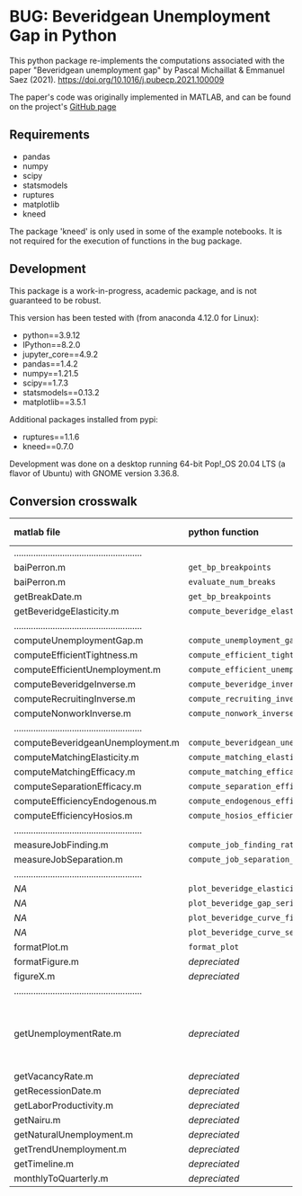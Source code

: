 # BUG: Beveridgean Unemployment Gap in Python

This python package re-implements the computations associated with the paper "Beveridgean unemployment gap"
by Pascal Michaillat & Emmanuel Saez (2021). https://doi.org/10.1016/j.pubecp.2021.100009

The paper's code was originally implemented in MATLAB, and can be found on the project's 
[GitHub page](https://github.com/pascalmichaillat/unemployment-gap)

## Requirements

  * pandas
  * numpy
  * scipy
  * statsmodels
  * ruptures
  * matplotlib
  * kneed

The package 'kneed' is only used in some of the example notebooks. It is not required for the execution of functions 
in the bug package.   
  
## Development

This package is a work-in-progress, academic package, and is not guaranteed to be robust.

This version has been tested with (from anaconda 4.12.0 for Linux):

  * python==3.9.12
  * IPython==8.2.0
  * jupyter_core==4.9.2
  * pandas==1.4.2
  * numpy==1.21.5
  * scipy==1.7.3
  * statsmodels==0.13.2
  * matplotlib==3.5.1
  
Additional packages installed from pypi:

  * ruptures==1.1.6
  * kneed==0.7.0
   
  
Development was done on a desktop running 64-bit Pop!_OS 20.04 LTS (a flavor of Ubuntu) with GNOME version 3.36.8.
  
## Conversion crosswalk


| matlab file | python function | python file/notes | 
| :---------- | :-------------- | :---------: |	
|.....................................................|
| baiPerron.m					| `get_bp_breakpoints` 			 | breakpoints.py |
| baiPerron.m  					| `evaluate_num_breaks` 		 | ^ |
| getBreakDate.m				| `get_bp_breakpoints` 			 | ^ |
| getBeveridgeElasticity.m		| `compute_beveridge_elasticity` | ^ |
|.....................................................|
| computeUnemploymentGap.m			| `compute_unemployment_gap` 		| suffstats.py |
| computeEfficientTightness.m		| `compute_efficient_tightness` 	| ^ |
| computeEfficientUnemployment.m	| `compute_efficient_unemployment`  | ^ |
| computeBeveridgeInverse.m		| `compute_beveridge_inverse`  			| ^ |
| computeRecruitingInverse.m	| `compute_recruiting_inverse` 			| ^ |
| computeNonworkInverse.m		| `compute_nonwork_inverse`	   			| ^ |
|.....................................................|
| computeBeveridgeanUnemployment.m	| `compute_beveridgean_unemployment` | dmpmodel.py |
| computeMatchingElasticity.m		| `compute_matching_elasticity` 	 | ^ |
| computeMatchingEfficacy.m			| `compute_matching_efficacy`		 | ^ |
| computeSeparationEfficacy.m		| `compute_separation_efficacy`		 | ^ |
| computeEfficiencyEndogenous.m		| `compute_endogenous_efficiency`	 | ^ |
| computeEfficiencyHosios.m			| `compute_hosios_efficiency`		 | ^ |
|.....................................................|
| measureJobFinding.m			| `compute_job_finding_rate`  	| jobrates.py |
| measureJobSeparation.m		| `compute_job_separation_rate`	| ^ |
|.....................................................|
| 	*NA*					| `plot_beveridge_elasticity_series` |  viz.py  |
| 	*NA*					| `plot_beveridge_gap_series` |  ^  |
| 	*NA*					| `plot_beveridge_curve_fits` |  ^  |
| 	*NA*					| `plot_beveridge_curve_segments` |  ^  |
| formatPlot.m				| `format_plot`	| ^ |
| formatFigure.m			| *depreciated*	| ^ |
| figureX.m					| *depreciated*	| ^ |
|.....................................................|
| getUnemploymentRate.m		| *depreciated*	| handled wth pandas functionality <br>  demonstrated in jupyter notebooks |
| getVacancyRate.m			| *depreciated*	| ^ |
| getRecessionDate.m		| *depreciated*	| ^ |
| getLaborProductivity.m	| *depreciated*	| ^ |
| getNairu.m				| *depreciated*	| ^ |
| getNaturalUnemployment.m	| *depreciated*	| ^ |
| getTrendUnemployment.m	| *depreciated*	| ^ |
| getTimeline.m 			| *depreciated*	| ^ |
| monthlyToQuarterly.m		| *depreciated*	| ^ |






